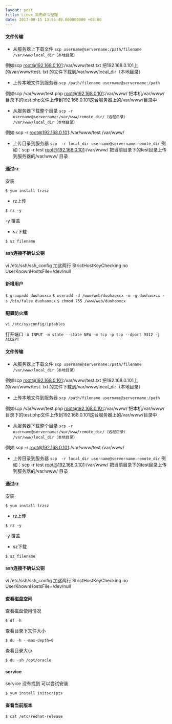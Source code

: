 ```yaml
---
layout: post
title: Linux 常用命令整理
date: 2017-08-15 13:56:49.000000000 +08:00
---
```



#### 文件传输

+ 从服务器上下载文件
  `scp username@servername:/path/filename /var/www/local_dir（本地目录）`

例如scp root@192.168.0.101:/var/www/test.txt  把192.168.0.101上的/var/www/test.
txt 的文件下载到/var/www/local_dir（本地目录）

+ 上传本地文件到服务器
  `scp /path/filename username@servername:/path`

例如scp /var/www/test.php  root@192.168.0.101:/var/www/  把本机/var/www/目录下的test.php文件上传到192.168.0.101这台服务器上的/var/www/目录中

+ 从服务器下载整个目录
  `scp -r username@servername:/var/www/remote_dir/（远程目录） /var/www/local_dir（本地目录）`

例如:scp -r root@192.168.0.101:/var/www/test  /var/www/  

+ 上传目录到服务器
  `scp  -r local_dir username@servername:remote_dir`
  例如：scp -r test  root@192.168.0.101:/var/www/   把当前目录下的test目录上传到服务器的/var/www/ 目录

#### 通过rz
安装

`$ yum install lrzsz`

+ rz上传

`$ rz -y`

-y 覆盖

+ sz下载

`$ sz filename`


#### ssh连接不确认公钥
vi /etc/ssh/ssh_config
加这两行
StrictHostKeyChecking no
UserKnownHostsFile=/dev/null

#### 新增用户

`$ groupadd duohaoxcx`
`$ useradd -d /www/web/duohaoxcx -m -g duohaoxcx -s /bin/false duohaoxcx`
`$ chmod 755 /www/web/duohaoxcx`


#### 配置防火墙

`vi /etc/sysconfig/iptables`

打开端口
`-A INPUT -m state --state NEW -m tcp -p tcp --dport 9312 -j ACCEPT`


#### 文件传输

+ 从服务器上下载文件
  `scp username@servername:/path/filename /var/www/local_dir（本地目录）`

例如scp root@192.168.0.101:/var/www/test.txt  把192.168.0.101上的/var/www/test.
txt 的文件下载到/var/www/local_dir（本地目录）

+ 上传本地文件到服务器
  `scp /path/filename username@servername:/path`

例如scp /var/www/test.php  root@192.168.0.101:/var/www/  把本机/var/www/目录下的test.php文件上传到192.168.0.101这台服务器上的/var/www/目录中

+ 从服务器下载整个目录
  `scp -r username@servername:/var/www/remote_dir/（远程目录） /var/www/local_dir（本地目录）`

例如:scp -r root@192.168.0.101:/var/www/test  /var/www/  

+ 上传目录到服务器
  `scp  -r local_dir username@servername:remote_dir`
  例如：scp -r test  root@192.168.0.101:/var/www/   把当前目录下的test目录上传到服务器的/var/www/ 目录

#### 通过rz
安装

`$ yum install lrzsz`

+ rz上传

`$ rz -y`

-y 覆盖

+ sz下载

`$ sz filename`


#### ssh连接不确认公钥
vi /etc/ssh/ssh_config
加这两行
StrictHostKeyChecking no
UserKnownHostsFile=/dev/null


#### 查看磁盘空间

查看磁盘使用情况

`$ df -h`


查看目录下文件大小

`$ du -h --max-depth=0`

查看目录大小

`$ du -sh /opt/oracle`

#### service

service 没有找到 可以尝试安装

`$ yum install initscripts`

####  查看当前版本

`$ cat /etc/redhat-release`

